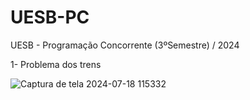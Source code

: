 # UESB-PC

UESB - Programação Concorrente (3ºSemestre) / 2024

1- Problema dos trens

![Captura de tela 2024-07-18 115332](https://github.com/user-attachments/assets/cb0a72d2-a6c6-430a-8753-68ed93ef3608)

